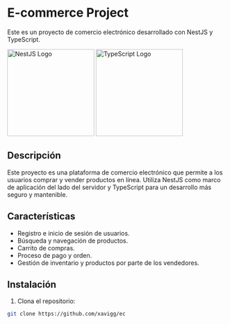 # E-commerce Project

Este es un proyecto de comercio electrónico desarrollado con NestJS y TypeScript.

<img src="https://cdn.dribbble.com/users/808903/screenshots/3831862/dribbble_szablon__1_1.png" alt="NestJS Logo" width="200"/>
<img src="https://i.imgur.com/2ytXjMv.png" alt="TypeScript Logo" width="200"/>

## Descripción

Este proyecto es una plataforma de comercio electrónico que permite a los usuarios comprar y vender productos en línea. Utiliza NestJS como marco de aplicación del lado del servidor y TypeScript para un desarrollo más seguro y mantenible.

## Características

- Registro e inicio de sesión de usuarios.
- Búsqueda y navegación de productos.
- Carrito de compras.
- Proceso de pago y orden.
- Gestión de inventario y productos por parte de los vendedores.

## Instalación

1. Clona el repositorio:

```bash
git clone https://github.com/xavigg/ec
